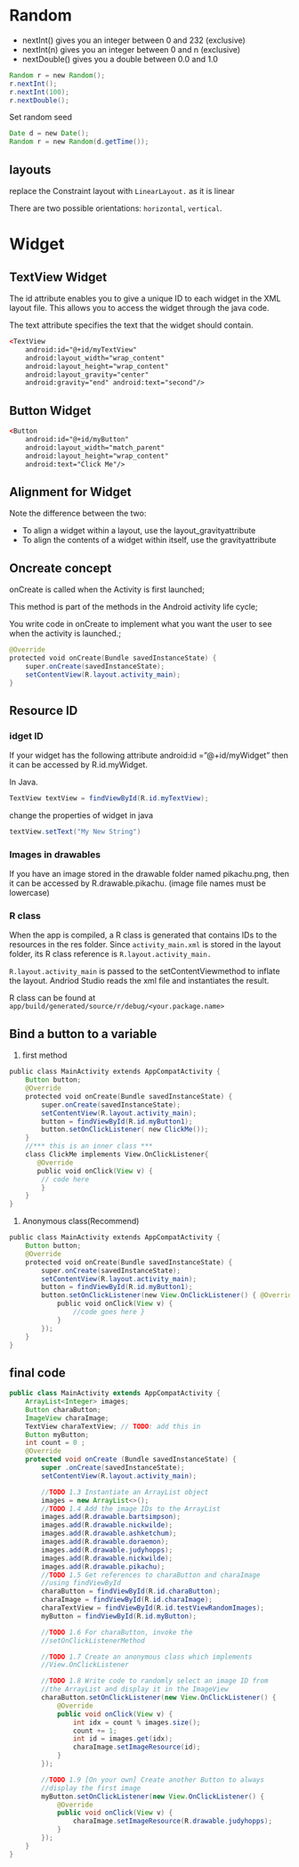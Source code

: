 # Random
* nextInt()​​ gives you an integer between 0 and 232 (exclusive)
* nextInt(n)​​ gives you an integer between 0 and n (exclusive)
* nextDouble()​​ gives you a double between 0.0 and 1.0
```java
Random r = ​new​ Random(); 
r.nextInt(); 
r.nextInt(​100​); 
r.nextDouble();
```
Set random seed
```java
Date d = ​new​ Date();
Random r = ​new​ Random(d.getTime());
```

## layouts
replace the Constraint layout with ```​LinearLayout​​.``` as it is linear

There are two possible orientations: ```horizontal```, ```vertical```.

# Widget
## TextView Widget
The ​id​​ attribute ​​enables you to give a unique ID to each widget in the XML layout file. This allows you to access the widget through the java code.

The ​text​​ attribute​​ specifies the text that the widget should contain.
```xml
<​TextView
    android:id=​"@+id/myTextView" 
    android:layout_width=​"wrap_content"
    android:layout_height=​"wrap_content"
    android:layout_gravity=​"center" 
    android:gravity=​"end" android:text=​"second"​/>
```

## Button Widget
```xml
<​Button
    android:id=​"@+id/myButton" 
    android:layout_width=​"match_parent"
    android:layout_height=​"wrap_content" 
    android:text=​"Click Me"​/>
```

## Alignment for Widget
Note the difference between the two:
* To align a widget within a layout, use the ​layout_gravity​​ attribute
* To align the contents of a widget within itself, use the ​gravity​​ attribute


## Oncreate concept
onCreate is called when the Activity is first launched;

This method is part of the methods in the ​Android activity life cycle​​;

You write code in ​onCreate​​ to implement what you want the user to see when the activity is launched.;
```java
@Override
protected​ ​void​ ​onCreate​(Bundle savedInstanceState) { ​
    super​.onCreate(savedInstanceState); 
    setContentView(R.layout.activity_main);
}
```

## Resource ID
### idget ID
If your widget has the following attribute
android:id =”@+id/myWidget” then it can be accessed by ​R.id.myWidget​​.

In Java.
```java
TextView textView = findViewById(R.id.myTextView);
```
change the properties of widget in java
```java
textView.setText(​"My New String"​)
```

### Images in drawables
If you have an image stored in the drawable folder named ​pikachu.png​​, then it can be accessed by ​R.drawable.pikachu​​. (image file names must be lowercase)

### R class
When the app is compiled, a ​R class​​ is generated that contains IDs to the resources in the res​​ folder.
Since ​```activity_main.xml​​``` is stored in the layout folder, its R class reference is ```R.layout.activity_main​​.```

```R.layout.activity_main``` ​​is passed to the ​setContentView​​ method to ​inflate the layout​​. Andriod Studio reads the xml file and instantiates the result.

R class can be found at ```app/build/generated/source/r/debug/<your.package.name>```




## Bind a button to a variable
1. first method
```java
public​ ​class​ ​MainActivity​ ​extends​ ​AppCompatActivity​ { 
    Button button;
​    @Override
​    protected​ ​void​ ​onCreate​(Bundle savedInstanceState) {
​        super​.onCreate(savedInstanceState); 
        setContentView(R.layout.activity_main);
        button = findViewById(R.id.myButton1);
        button.setOnClickListener( ​new​ ClickMe()); 
    }
​    //*** this is an inner class ***
​    class​ ​ClickMe​ ​implements​ ​View​.​OnClickListener​{
​       @Override
​       public​ ​void​ ​onClick​(View v) {
        // code here
        } 
    }
}
```
1. Anonymous class(Recommend)
```java
public​ ​class​ ​MainActivity​ ​extends​ ​AppCompatActivity​ { 
    Button button;
​    @Override
​    protected​ ​void​ ​onCreate​(Bundle savedInstanceState) {
​        super​.onCreate(savedInstanceState); 
        setContentView(R.layout.activity_main);
        button = findViewById(R.id.myButton1);
        button.setOnClickListener(​new​ View.OnClickListener() { ​@Override
​            public​ ​void​ ​onClick​(View v) {
​                //code goes here }
            }
        }); 
    }
}
```
## final code
```java
public class MainActivity extends AppCompatActivity {
    ArrayList<Integer> images;
    Button charaButton;
    ImageView charaImage;
    TextView charaTextView; // TODO: add this in
    Button myButton;
    int count = 0 ;
    @Override
    protected void onCreate (Bundle savedInstanceState) {
        super .onCreate(savedInstanceState);
        setContentView(R.layout.activity_main);

        //TODO 1.3 Instantiate an ArrayList object
        images = new ArrayList<>();
        //TODO 1.4 Add the image IDs to the ArrayList
        images.add(R.drawable.bartsimpson);
        images.add(R.drawable.nickwilde);
        images.add(R.drawable.ashketchum);
        images.add(R.drawable.doraemon);
        images.add(R.drawable.judyhopps);
        images.add(R.drawable.nickwilde);
        images.add(R.drawable.pikachu);
        //TODO 1.5 Get references to charaButton and charaImage
        //using findViewById
        charaButton = findViewById(R.id.charaButton);
        charaImage = findViewById(R.id.charaImage);
        charaTextView = findViewById(R.id.testViewRandomImages);
        myButton = findViewById(R.id.myButton);

        //TODO 1.6 For charaButton, invoke the
        //setOnClickListenerMethod

        //TODO 1.7 Create an anonymous class which implements
        //View.OnClickListener

        //TODO 1.8 Write code to randomly select an image ID from
        //the ArrayList and display it in the ImageView
        charaButton.setOnClickListener(new View.OnClickListener() {
            @Override
            public void onClick(View v) {
                int idx = count % images.size();
                count += 1;
                int id = images.get(idx);
                charaImage.setImageResource(id);
            }
        });

        //TODO 1.9 [On your own] Create another Button to always
        //display the first image
        myButton.setOnClickListener(new View.OnClickListener() {
            @Override
            public void onClick(View v) {
                charaImage.setImageResource(R.drawable.judyhopps);
            }
        });
    }
}
```
